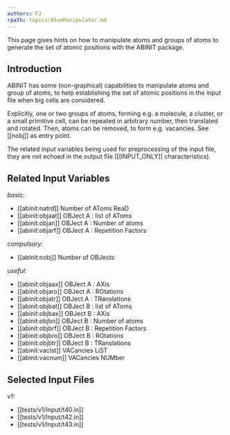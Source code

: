 ```yaml
---
authors: FJ
rpath: topics/AtomManipulator.md
---
```

<!--
This file is automatically generated by mksite.py. All changes will be lost.
Change the input yaml files or the python code
-->

This page gives hints on how to manipulate atoms and groups of atoms to generate the set of atomic positions with the ABINIT package.

## Introduction

ABINIT has some (non-graphical) capabilities to manipulate atoms and group of
atoms, to help establishing the set of atomic positions in the input file when
big cells are considered.

Explicitly, one or two groups of atoms, forming e.g. a molecule, a cluster, or
a small primitive cell, can be repeated in arbitrary number, then translated
and rotated. Then, atoms can be removed, to form e.g. vacancies. See [[nobj]]
as entry point.

The related input variables being used for preprocessing of the input file,
they are not echoed in the output file ([[INPUT_ONLY]] characteristics).



## Related Input Variables

*basic:*

- [[abinit:natrd]]  Number of AToms ReaD
- [[abinit:objaat]]  OBJect A : list of AToms
- [[abinit:objan]]  OBJect A : Number of atoms
- [[abinit:objarf]]  OBJect A : Repetition Factors
 
*compulsory:*

- [[abinit:nobj]]  Number of OBJects
 
*useful:*

- [[abinit:objaax]]  OBJect A : AXis
- [[abinit:objaro]]  OBJect A : ROtations
- [[abinit:objatr]]  OBJect A : TRanslations
- [[abinit:objbat]]  OBJect B : list of AToms
- [[abinit:objbax]]  OBJect B : AXis
- [[abinit:objbn]]  OBJect B : Number of atoms
- [[abinit:objbrf]]  OBJect B : Repetition Factors
- [[abinit:objbro]]  OBJect B : ROtations
- [[abinit:objbtr]]  OBJect B : TRanslations
- [[abinit:vaclst]]  VACancies LiST
- [[abinit:vacnum]]  VACancies NUMber
 

## Selected Input Files

*v1:*

- [[tests/v1/Input/t40.in]]
- [[tests/v1/Input/t42.in]]
- [[tests/v1/Input/t43.in]]
 

